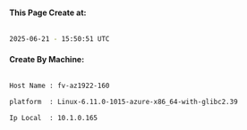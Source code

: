 
   
#### This Page Create at:

```bash

2025-06-21 - 15:50:51 UTC

```

#### Create By Machine:

```bash

Host Name : fv-az1922-160

platform  : Linux-6.11.0-1015-azure-x86_64-with-glibc2.39

Ip Local  : 10.1.0.165

```

